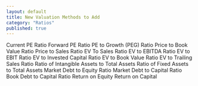 ```yaml
---
layout: default
title: New Valuation Methods to Add
category: "Ratios"
published: true
---
```



Current PE Ratio
Forward PE Ratio
PE to Growth (PEG) Ratio
Price to Book Value Ratio
Price to Sales Ratio
EV To Sales Ratio
EV to EBITDA Ratio
EV to EBIT Ratio
EV to Invested Capital Ratio
EV to Book Value Ratio
EV to Trailing Sales Ratio
Ratio of Intangible Assets to Total Assets
Ratio of Fixed Assets to Total Assets
Market Debt to Equity Ratio
Market Debt to Capital Ratio
Book Debt to Capital Ratio
Return on Equity
Return on Capital